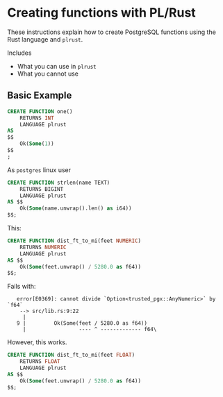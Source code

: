 # Creating functions with PL/Rust

These instructions explain how to create PostgreSQL functions using the Rust
language and `plrust`.

Includes

* What you can use in `plrust`
* What you cannot use


## Basic Example

```sql
CREATE FUNCTION one()
    RETURNS INT
    LANGUAGE plrust
AS
$$
    Ok(Some(1))
$$
;
```

As `postgres` linux user


```sql
CREATE FUNCTION strlen(name TEXT)
    RETURNS BIGINT
    LANGUAGE plrust
AS $$
    Ok(Some(name.unwrap().len() as i64))
$$;
```

This:

```sql
CREATE FUNCTION dist_ft_to_mi(feet NUMERIC)
    RETURNS NUMERIC
    LANGUAGE plrust
AS $$
    Ok(Some(feet.unwrap() / 5280.0 as f64))
$$;

```

Fails with:

```
   error[E0369]: cannot divide `Option<trusted_pgx::AnyNumeric>` by `f64`
    --> src/lib.rs:9:22
     |
   9 |         Ok(Some(feet / 5280.0 as f64))
     |                 ---- ^ ------------- f64\
```


However, this works.

```sql
CREATE FUNCTION dist_ft_to_mi(feet FLOAT)
    RETURNS FLOAT
    LANGUAGE plrust
AS $$
    Ok(Some(feet.unwrap() / 5280.0 as f64))
$$;
```